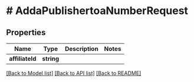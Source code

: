 # # AddaPublishertoaNumberRequest

## Properties

Name | Type | Description | Notes
------------ | ------------- | ------------- | -------------
**affiliateId** | **string** |  |

[[Back to Model list]](../../README.md#models) [[Back to API list]](../../README.md#endpoints) [[Back to README]](../../README.md)
